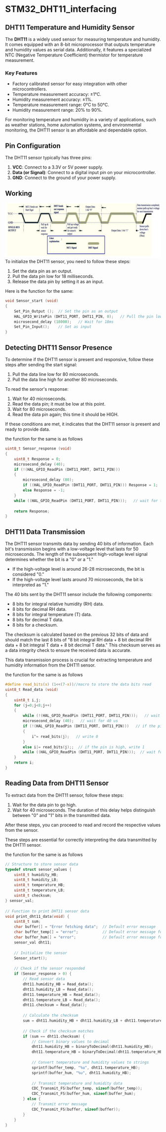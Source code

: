 # STM32_DHT11_interfacing

## DHT11 Temperature and Humidity Sensor

The **DHT11** is a widely used sensor for measuring temperature and humidity. It comes equipped with an 8-bit microprocessor that outputs temperature and humidity values as serial data. Additionally, it features a specialized NTC (Negative Temperature Coefficient) thermistor for temperature measurement.

### Key Features

- Factory calibrated sensor for easy integration with other microcontrollers.
- Temperature measurement accuracy: ±1°C.
- Humidity measurement accuracy: ±1%.
- Temperature measurement range: 0°C to 50°C.
- Humidity measurement range: 20% to 90%.

For monitoring temperature and humidity in a variety of applications, such as weather stations, home automation systems, and environmental monitoring, the DHT11 sensor is an affordable and dependable option.

## Pin Configuration

The DHT11 sensor typically has three pins:

1. **VCC**: Connect to a 3.3V or 5V power supply.
2. **Data (or Signal)**: Connect to a digital input pin on your microcontroller.
3. **GND**: Connect to the ground of your power supply.

## Working
![alt text](images/image.png)
To initialize the DHT11 sensor, you need to follow these steps:

1. Set the data pin as an output.
2. Pull the data pin low for 18 milliseconds.
3. Release the data pin by setting it as an input.

Here is the function for the same:

```c
void Sensor_start (void)
{
    Set_Pin_Output ();  // Set the pin as an output
    HAL_GPIO_WritePin (DHT11_PORT, DHT11_PIN, 0);   // Pull the pin low
    microsecond_delay (18000);   // Wait for 18ms
    Set_Pin_Input();    // Set as input
}

```
## Detecting DHT11 Sensor Presence

To determine if the DHT11 sensor is present and responsive, follow these steps after sending the start signal:

1. Pull the data line low for 80 microseconds.
2. Pull the data line high for another 80 microseconds.

To read the sensor's response:

1. Wait for 40 microseconds.
2. Read the data pin; it must be low at this point.
3. Wait for 80 microseconds.
4. Read the data pin again; this time it should be HIGH.

If these conditions are met, it indicates that the DHT11 sensor is present and ready to provide data.

the function for the same is as follows 
```c
uint8_t Sensor_response (void)
{
	uint8_t Response = 0;
	microsecond_delay (40);
	if (!(HAL_GPIO_ReadPin (DHT11_PORT, DHT11_PIN)))
	{
		microsecond_delay (80);
		if ((HAL_GPIO_ReadPin (DHT11_PORT, DHT11_PIN))) Response = 1;
		else Response = -1;
	}
	while ((HAL_GPIO_ReadPin (DHT11_PORT, DHT11_PIN)));   // wait for the pin to go low

	return Response;
}
```
## DHT11 Data Transmission

The DHT11 sensor transmits data by sending 40 bits of information. Each bit's transmission begins with a low-voltage level that lasts for 50 microseconds. The length of the subsequent high-voltage level signal determines whether the bit is a "0" or a "1."

- If the high-voltage level is around 26-28 microseconds, the bit is considered "0."
- If the high-voltage level lasts around 70 microseconds, the bit is interpreted as "1."

The 40 bits sent by the DHT11 sensor include the following components:

- 8 bits for integral relative humidity (RH) data.
- 8 bits for decimal RH data.
- 8 bits for integral temperature (T) data.
- 8 bits for decimal T data.
- 8 bits for a checksum.

The checksum is calculated based on the previous 32 bits of data and should match the last 8 bits of "8 bit integral RH data + 8 bit decimal RH data + 8 bit integral T data + 8 bit decimal T data." This checksum serves as a data integrity check to ensure the received data is accurate.

This data transmission process is crucial for extracting temperature and humidity information from the DHT11 sensor.

the function for the same is as follows
```c
#define read_bits(x) (1<<(7-x))//macro to store the data bits read 
uint8_t Read_data (void)
{
	uint8_t i,j;
	for (j=0;j<8;j++)
	{
		while (!(HAL_GPIO_ReadPin (DHT11_PORT, DHT11_PIN)));   // wait for the pin to go high
		microsecond_delay (40);   // wait for 40 us
		if (!(HAL_GPIO_ReadPin (DHT11_PORT, DHT11_PIN)))   // if the pin is low
		{
			i^= read_bits(j);   // write 0
		}
		else i|= read_bits(j);;  // if the pin is high, write 1
		while ((HAL_GPIO_ReadPin (DHT11_PORT, DHT11_PIN)));  // wait for the pin to go low
	}
	return i;
}
```
## Reading Data from DHT11 Sensor

To extract data from the DHT11 sensor, follow these steps:

1. Wait for the data pin to go high.
2. Wait for 40 microseconds. The duration of this delay helps distinguish between "0" and "1" bits in the transmitted data.

After these steps, you can proceed to read and record the respective values from the sensor.

These steps are essential for correctly interpreting the data transmitted by the DHT11 sensor.

the function for the same is as follows
```c
// Structure to store sensor data
typedef struct sensor_values {
    uint8_t humidity_HB;
    uint8_t humidity_LB;
    uint8_t temperature_HB;
    uint8_t temperature_LB;
    uint8_t checksum;
} sensor_val;

// Function to print DHT11 sensor data
void print_dht11_data(void) {
    uint8_t sum;
    char buffer[] = "Error fetching data";  // Default error message
    char buffer_temp[] = "error";           // Default error message for temperature
    char buffer_hum[] = "error";            // Default error message for humidity
    sensor_val dht11;

    // Initialize the sensor
    Sensor_start();

    // Check if the sensor responded
    if (Sensor_response > 0) {
        // Read sensor data
        dht11.humidity_HB = Read_data();
        dht11.humidity_LB = Read_data();
        dht11.temperature_HB = Read_data();
        dht11.temperature_LB = Read_data();
        dht11.checksum = Read_data();

        // Calculate the checksum
        sum = dht11.humidity_HB + dht11.humidity_LB + dht11.temperature_HB + dht11.temperature_LB;

        // Check if the checksum matches
        if (sum == dht11.checksum) {
            // Convert binary values to decimal
            dht11.humidity_HB = binaryToDecimal(dht11.humidity_HB);
            dht11.temperature_HB = binaryToDecimal(dht11.temperature_HB);

            // Convert temperature and humidity values to strings
            sprintf(buffer_temp, "%u", dht11.temperature_HB);
            sprintf(buffer_hum, "%u", dht11.humidity_HB);

            // Transmit temperature and humidity data
            CDC_Transmit_FS(buffer_temp, sizeof(buffer_temp));
            CDC_Transmit_FS(buffer_hum, sizeof(buffer_hum);
        } else {
            // Transmit error message
            CDC_Transmit_FS(buffer, sizeof(buffer));
        }
    }
}

```